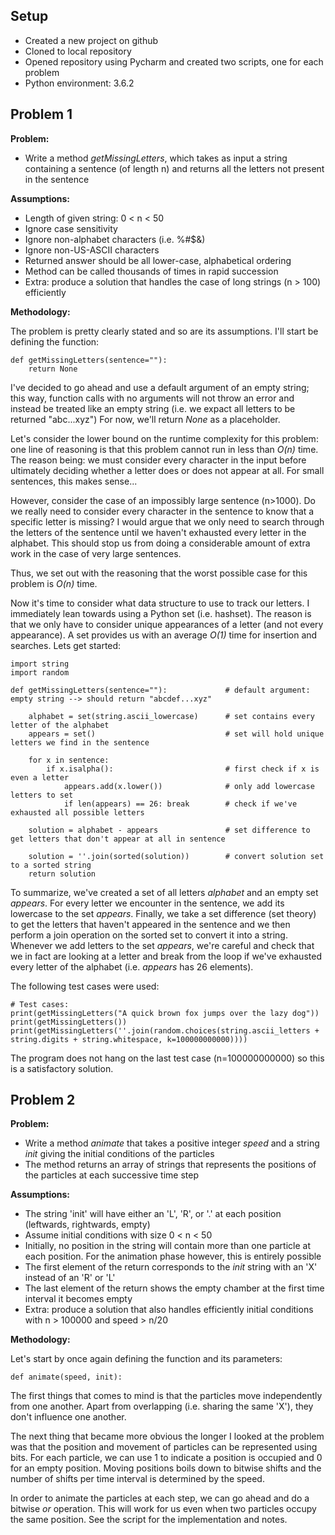 ## Setup

- Created a new project on github
- Cloned to local repository
- Opened repository using Pycharm and created two scripts, one for each problem
- Python environment: 3.6.2

## Problem 1

**Problem:**
- Write a method *getMissingLetters*, which takes as input a string containing a sentence (of length n) and returns all the letters not present in the sentence

**Assumptions:**
- Length of given string: 0 < n < 50
- Ignore case sensitivity
- Ignore non-alphabet characters (i.e. %#$&)
- Ignore non-US-ASCII characters
- Returned answer should be all lower-case, alphabetical ordering
- Method can be called thousands of times in rapid succession
- Extra: produce a solution that handles the case of long strings (n > 100) efficiently

**Methodology:**

The problem is pretty clearly stated and so are its assumptions. I'll start be defining the function:

    def getMissingLetters(sentence=""):
        return None

I've decided to go ahead and use a default argument of an empty string; this way, function calls with no arguments will not throw an error and instead be treated like an empty string (i.e. we expact all letters to be returned "abc...xyz")
For now, we'll return *None* as a placeholder.

Let's consider the lower bound on the runtime complexity for this problem:
one line of reasoning is that this problem cannot run in less than *O(n)* time. The reason being: we must consider every character in the input before ultimately deciding whether a letter does or does not appear at all. For small sentences, this makes sense...

However, consider the case of an impossibly large sentence (n>1000). Do we really need to consider every character in the sentence to know that a specific letter is missing? I would argue that we only need to search through the letters of the sentence until we haven't exhausted every letter in the alphabet. This should stop us from doing a considerable amount of extra work in the case of very large sentences.

Thus, we set out with the reasoning that the worst possible case for this problem is *O(n)* time.

Now it's time to consider what data structure to use to track our letters. I immediately lean towards using a Python set (i.e. hashset). The reason is that we only have to consider unique appearances of a letter (and not every appearance). A set provides us with an average *O(1)* time for insertion and searches. Lets get started:

    import string
    import random

    def getMissingLetters(sentence=""):             # default argument: empty string --> should return "abcdef...xyz"

        alphabet = set(string.ascii_lowercase)      # set contains every letter of the alphabet
        appears = set()                             # set will hold unique letters we find in the sentence

        for x in sentence:
            if x.isalpha():                         # first check if x is even a letter
                appears.add(x.lower())              # only add lowercase letters to set
                if len(appears) == 26: break        # check if we've exhausted all possible letters

        solution = alphabet - appears               # set difference to get letters that don't appear at all in sentence

        solution = ''.join(sorted(solution))        # convert solution set to a sorted string
        return solution

To summarize, we've created a set of all letters *alphabet* and an empty set *appears*. For every letter we encounter in the sentence, we add its lowercase to the set *appears*. Finally, we take a set difference (set theory) to get the letters that haven't appeared in the sentence and we then perform a join operation on the sorted set to convert it into a string. Whenever we add letters to the set *appears*, we're careful and check that we in fact are looking at a letter and break from the loop if we've exhausted every letter of the alphabet (i.e. *appears* has 26 elements).

The following test cases were used:

    # Test cases:
    print(getMissingLetters("A quick brown fox jumps over the lazy dog"))
    print(getMissingLetters())
    print(getMissingLetters(''.join(random.choices(string.ascii_letters + string.digits + string.whitespace, k=100000000000))))

The program does not hang on the last test case (n=100000000000) so this is a satisfactory solution.

## Problem 2

**Problem:**
- Write a method *animate* that takes a positive integer *speed* and a string *init* giving the initial conditions of the particles
- The method returns an array of strings that represents the positions of the particles at each successive time step

**Assumptions:**
- The string 'init' will have either an 'L', 'R', or '.' at each position (leftwards, rightwards, empty)
- Assume initial conditions with size 0 < n < 50
- Initially, no position in the string will contain more than one particle at each position. For the animation phase however, this is entirely possible
- The first element of the return corresponds to the *init* string with an 'X' instead of an 'R' or 'L'
- The last element of the return shows the empty chamber at the first time interval it becomes empty
- Extra: produce a solution that also handles efficiently initial conditions with n > 100000 and speed > n/20

**Methodology:**

Let's start by once again defining the function and its parameters:

    def animate(speed, init):

The first things that comes to mind is that the particles move independently from one another. Apart from overlapping (i.e. sharing the same 'X'), they don't influence one another.

The next thing that became more obvious the longer I looked at the problem was that the position and movement of particles can be represented using bits. For each particle, we can use 1 to indicate a position is occupied and 0 for an empty position. Moving positions boils down to bitwise shifts and the number of shifts per time interval is determined by the speed.

In order to animate the particles at each step, we can go ahead and do a bitwise *or* operation. This will work for us even when two particles occupy the same position. See the script for the implementation and notes.
